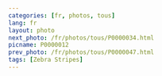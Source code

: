 ```yaml
---
categories: [fr, photos, tous]
lang: fr
layout: photo
next_photo: /fr/photos/tous/P0000034.html
picname: P0000012
prev_photo: /fr/photos/tous/P0000047.html
tags: [Zebra Stripes]
---
```

